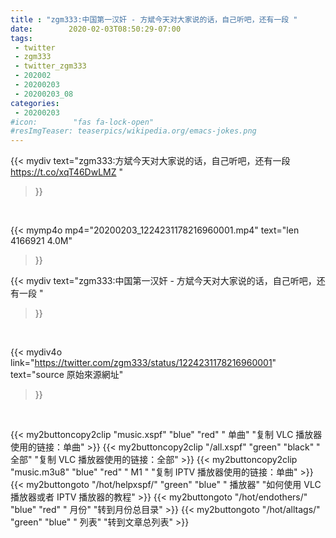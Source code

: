 ```yaml
---
title : "zgm333:中国第一汉奸 - 方斌今天对大家说的话，自己听吧，还有一段 "
date:        2020-02-03T08:50:29-07:00
tags:
 - twitter
 - zgm333
 - twitter_zgm333
 - 202002
 - 20200203
 - 20200203_08
categories:
 - 20200203
#icon:        "fas fa-lock-open"
#resImgTeaser: teaserpics/wikipedia.org/emacs-jokes.png
---
```


{{< mydiv text="zgm333:方斌今天对大家说的话，自己听吧，还有一段 https://t.co/xqT46DwLMZ "
>}}
<br>


{{< mymp4o mp4="20200203_1224231178216960001.mp4"
text="len 4166921    4.0M"
>}}


{{< mydiv text="zgm333:中国第一汉奸 - 方斌今天对大家说的话，自己听吧，还有一段 "
>}}
<br>

{{< mydiv4o link="https://twitter.com/zgm333/status/1224231178216960001"
text="source 原始來源網址"
>}}


<br>



{{< my2buttoncopy2clip "music.xspf"        "blue"   "red"    " 单曲"  "复制 VLC 播放器使用的链接：单曲" >}} {{< my2buttoncopy2clip "/all.xspf"         "green"  "black"  " 全部"  "复制 VLC 播放器使用的链接：全部" >}} {{< my2buttoncopy2clip "music.m3u8"        "blue"   "red"    " M1 "    "复制 IPTV 播放器使用的链接：单曲" >}} {{< my2buttongoto      "/hot/helpxspf/"    "green"  "blue"   " 播放器" "如何使用 VLC 播放器或者 IPTV 播放器的教程" >}} {{< my2buttongoto      "/hot/endothers/"   "blue"   "red"    " 月份"   "转到月份总目录" >}} {{< my2buttongoto      "/hot/alltags/"     "green"  "blue"   " 列表"   "转到文章总列表" >}} 
